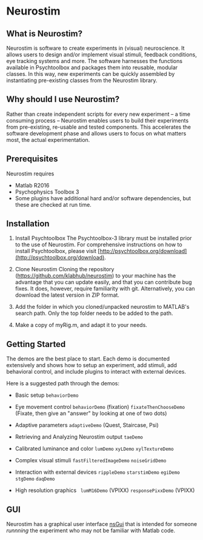 # Neurostim 

## What is Neurostim? 

Neurostim is software to create experiments in (visual) neuroscience. It allows users to design and/or implement visual stimuli, feedback conditions, eye tracking systems and more.  The software harnesses the functions available in Psychtoolbox and packages them into reusable, modular classes. In this way, new experiments can be quickly assembled by instantiating pre-existing classes from the Neurostim library. 

## Why should I use Neurostim? 

Rather than create independent scripts for every new experiment – a time consuming process – Neurostim enables users to build their experiments from pre-existing, re-usable and tested components. This accelerates the software development phase and allows users to focus on what matters most, the actual experimentation.  

## Prerequisites
Neurostim requires 

* Matlab R2016 
* Psychophysics Toolbox 3 
* Some plugins have additional hard and/or software dependencies, but these are checked at run time.

## Installation 

1. Install Psychtoolbox
The Psychtoolbox-3 library must be installed prior to the use of Neurostim. For 
comprehensive instructions on how to install Psychtoolbox, please visit 
[http://psychtoolbox.org/download](http://psychtoolbox.org/download).

2. Clone Neurostim
Cloning the repository (https://github.com/klabhub/neurostim) to your machine
has the advantage that you can update easily, and that you can contribute bug fixes. It does, however, require familiarity with git. Alternatively, you can download the latest version in ZIP format.

3. Add the folder in which you cloned/unpacked neurostim to
MATLAB's search path. Only the top folder needs to be added to the path. 
4. Make a copy of myRig.m, and adapt it to your  needs.

## Getting Started

The demos are the best place to start. Each demo is documented extensively and shows how to setup an  experiment, add stimuli, add behavioral control, and include plugins to interact with external devices. 

Here is a suggested path through the demos:

* Basic setup 
`behaviorDemo`

* Eye movement control
`behaviorDemo`  (fixation)
`fixateThenChooseDemo`  (Fixate, then give an "answer" by looking at one of two dots)

* Adaptive parameters
`adaptiveDemo`  (Quest, Staircase, Psi)

* Retrieving and Analyzing Neurostim output
`taeDemo` 

* Calibrated luminance and color
`lumDemo` 
`xyLDemo`
`xylTextureDemo`

* Complex visual stimuli
`fastFilteredImageDemo`
`noiseGridDemo`

* Interaction with external devices 
`rippleDemo`
`starstimDemo`
`egiDemo`
`stgDemo`
`daqDemo`

* High resolution graphics
` lumM16Demo`  (VPIXX)
`responsePixxDemo` (VPIXX)

## GUI
Neurostim has a graphical user interface [nsGui](nsGui.html) that is intended for someone _runnning_ the experiment who may not be familiar with Matlab code. 

